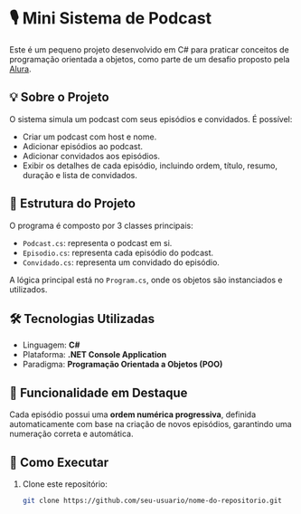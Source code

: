 # 🎙️ Mini Sistema de Podcast

Este é um pequeno projeto desenvolvido em C# para praticar conceitos de programação orientada a objetos, como parte de um desafio proposto pela [Alura](https://www.alura.com.br/).

## 💡 Sobre o Projeto

O sistema simula um podcast com seus episódios e convidados. É possível:

- Criar um podcast com host e nome.
- Adicionar episódios ao podcast.
- Adicionar convidados aos episódios.
- Exibir os detalhes de cada episódio, incluindo ordem, título, resumo, duração e lista de convidados.

## 📂 Estrutura do Projeto

O programa é composto por 3 classes principais:

- `Podcast.cs`: representa o podcast em si.
- `Episodio.cs`: representa cada episódio do podcast.
- `Convidado.cs`: representa um convidado do episódio.

A lógica principal está no `Program.cs`, onde os objetos são instanciados e utilizados.

## 🛠️ Tecnologias Utilizadas

- Linguagem: **C#**
- Plataforma: **.NET Console Application**
- Paradigma: **Programação Orientada a Objetos (POO)**

## 📌 Funcionalidade em Destaque

Cada episódio possui uma **ordem numérica progressiva**, definida automaticamente com base na criação de novos episódios, garantindo uma numeração correta e automática.

## 🚀 Como Executar

1. Clone este repositório:
   ```bash
   git clone https://github.com/seu-usuario/nome-do-repositorio.git
